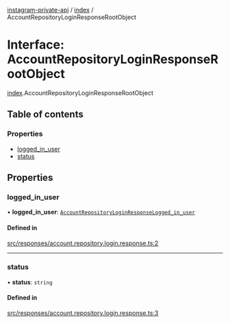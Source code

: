 [instagram-private-api](../../README.md) / [index](../../modules/index.md) / AccountRepositoryLoginResponseRootObject

# Interface: AccountRepositoryLoginResponseRootObject

[index](../../modules/index.md).AccountRepositoryLoginResponseRootObject

## Table of contents

### Properties

- [logged\_in\_user](AccountRepositoryLoginResponseRootObject.md#logged_in_user)
- [status](AccountRepositoryLoginResponseRootObject.md#status)

## Properties

### logged\_in\_user

• **logged\_in\_user**: [`AccountRepositoryLoginResponseLogged_in_user`](AccountRepositoryLoginResponseLogged_in_user.md)

#### Defined in

[src/responses/account.repository.login.response.ts:2](https://github.com/Nerixyz/instagram-private-api/blob/0e0721c/src/responses/account.repository.login.response.ts#L2)

___

### status

• **status**: `string`

#### Defined in

[src/responses/account.repository.login.response.ts:3](https://github.com/Nerixyz/instagram-private-api/blob/0e0721c/src/responses/account.repository.login.response.ts#L3)
